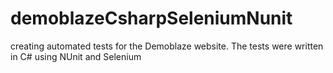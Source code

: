 # demoblazeCsharpSeleniumNunit
creating automated tests for the Demoblaze website. The tests were written in C# using NUnit and Selenium

